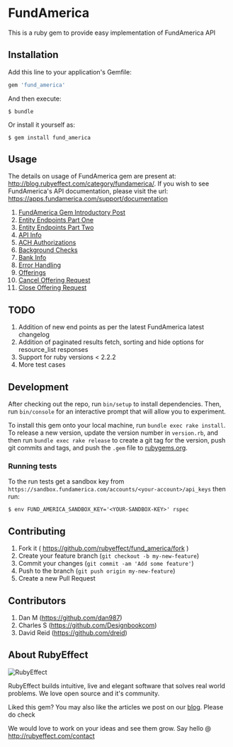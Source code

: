 # FundAmerica

This is a ruby gem to provide easy implementation of FundAmerica API

## Installation

Add this line to your application's Gemfile:

```ruby
gem 'fund_america'
```

And then execute:

    $ bundle

Or install it yourself as:

    $ gem install fund_america

## Usage

The details on usage of FundAmerica gem are present at: http://blog.rubyeffect.com/category/fundamerica/. If you wish to see FundAmerica's API documentation, please visit the url: https://apps.fundamerica.com/support/documentation

1. [FundAmerica Gem Introductory Post](http://blog.rubyeffect.com/fundamerica-gem/)
2. [Entity Endpoints Part One](http://blog.rubyeffect.com/fundamerica-gem-entity-endpoints/)
3. [Entity Endpoints Part Two](http://blog.rubyeffect.com/fundamerica-gem-entity-endpoints-part-two/)
4. [API Info](http://blog.rubyeffect.com/fundamerica-gem-api-info-ach-authorizations/)
5. [ACH Authorizations](http://blog.rubyeffect.com/fundamerica-gem-api-info-ach-authorizations/)
6. [Background Checks](http://blog.rubyeffect.com/fundamerica-gem-background-checks-bank-info/)
7. [Bank Info](http://blog.rubyeffect.com/fundamerica-gem-background-checks-bank-info/)
8. [Error Handling](http://blog.rubyeffect.com/fundamerica-gem-error-handling/)
9. [Offerings](http://blog.rubyeffect.com/fundamerica-gem-offerings/)
10. [Cancel Offering Request](http://blog.rubyeffect.com/fundamerica-gem-cancel-close-offering-requests/)
11. [Close Offering Request](http://blog.rubyeffect.com/fundamerica-gem-cancel-close-offering-requests/)

## TODO

1. Addition of new end points as per the latest FundAmerica latest changelog
2. Addition of paginated results fetch, sorting and hide options for resource_list responses
3. Support for ruby versions < 2.2.2
4. More test cases

## Development

After checking out the repo, run `bin/setup` to install dependencies. Then, run `bin/console` for an interactive prompt that will allow you to experiment.

To install this gem onto your local machine, run `bundle exec rake install`. To release a new version, update the version number in `version.rb`, and then run `bundle exec rake release` to create a git tag for the version, push git commits and tags, and push the `.gem` file to [rubygems.org](https://rubygems.org).

### Running tests

To the run tests get a sandbox key from `https://sandbox.fundamerica.com/accounts/<your-account>/api_keys` then run:

```console
$ env FUND_AMERICA_SANDBOX_KEY='<YOUR-SANDBOX-KEY>' rspec
```

## Contributing

1. Fork it ( https://github.com/rubyeffect/fund_america/fork )
2. Create your feature branch (`git checkout -b my-new-feature`)
3. Commit your changes (`git commit -am 'Add some feature'`)
4. Push to the branch (`git push origin my-new-feature`)
5. Create a new Pull Request

## Contributors

1. Dan M (https://github.com/dan987)
2. Charles S (https://github.com/Designbookcom)
3. David Reid (https://github.com/dreid)

## About RubyEffect

![RubyEffect](http://www.rubyeffect.com/blog/wp-content/uploads/2015/05/cropped-re_original_logo.png)

RubyEffect builds intuitive, live and elegant software that solves real world problems. We love open source and it's community.

Liked this gem? You may also like the articles we post on our [blog](http://blog.rubyeffect.com). Please do check

We would love to work on your ideas and see them grow. Say hello @ http://rubyeffect.com/contact
